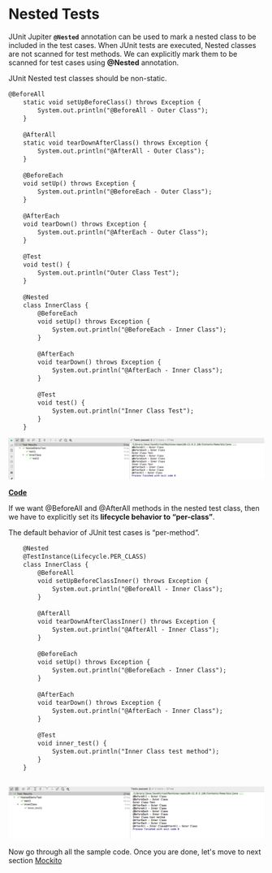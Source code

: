 # Nested Tests

JUnit Jupiter **``` @Nested ```** annotation can be used to mark a nested class to be included in the test cases. 
When JUnit tests are executed, Nested classes are not scanned for test methods.
We can explicitly mark them to be scanned for test cases using **@Nested** annotation.
 
JUnit Nested test classes should be non-static.

```
@BeforeAll
    static void setUpBeforeClass() throws Exception {
        System.out.println("@BeforeAll - Outer Class");
    }

    @AfterAll
    static void tearDownAfterClass() throws Exception {
        System.out.println("@AfterAll - Outer Class");
    }

    @BeforeEach
    void setUp() throws Exception {
        System.out.println("@BeforeEach - Outer Class");
    }

    @AfterEach
    void tearDown() throws Exception {
        System.out.println("@AfterEach - Outer Class");
    }

    @Test
    void test() {
        System.out.println("Outer Class Test");
    }

    @Nested
    class InnerClass {
        @BeforeEach
        void setUp() throws Exception {
            System.out.println("@BeforeEach - Inner Class");
        }

        @AfterEach
        void tearDown() throws Exception {
            System.out.println("@AfterEach - Inner Class");
        }

        @Test
        void test() {
            System.out.println("Inner Class Test");
        }
    }
```

![](../../../../../media/NestedTest1.png)

[**Code**](annotations/examples/NestedDemoTest.java)

If we want @BeforeAll and @AfterAll methods in the nested test class,
 then we have to explicitly set its **lifecycle behavior to “per-class”**. 

The default behavior of JUnit test cases is “per-method”.

```
    @Nested
	@TestInstance(Lifecycle.PER_CLASS)
	class InnerClass {
		@BeforeAll
		void setUpBeforeClassInner() throws Exception {
			System.out.println("@BeforeAll - Inner Class");
		}

		@AfterAll
		void tearDownAfterClassInner() throws Exception {
			System.out.println("@AfterAll - Inner Class");
		}

		@BeforeEach
		void setUp() throws Exception {
			System.out.println("@BeforeEach - Inner Class");
		}

		@AfterEach
		void tearDown() throws Exception {
			System.out.println("@AfterEach - Inner Class");
		}

		@Test
		void inner_test() {
			System.out.println("Inner Class test method");
		}
	}
	
```

![](../../../../../media/Nested2.png)

Now go through all the sample code. Once you are done, let's move to next section [Mockito](../Mockito/Mockito.md)